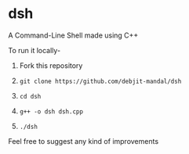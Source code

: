 # dsh
A Command-Line Shell made using C++

To run it locally-

1. Fork this repository
   
2. `git clone https://github.com/debjit-mandal/dsh`

3. `cd dsh`

4. `g++ -o dsh dsh.cpp`

5. `./dsh`


Feel free to suggest any kind of improvements
